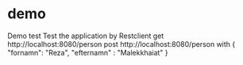 # demo
Demo test
Test the application by Restclient
get http://localhost:8080/person
post http://localhost:8080/person
with 
{
"fornamn": "Reza",
"efternamn" : "Malekkhaiat"
}

